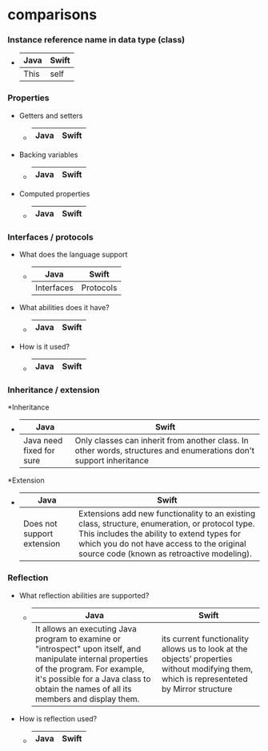 # comparisons

### Instance reference name in data type (class)

  * Java | Swift
    ---- | -----
    This | self

### Properties

* Getters and setters

  * Java | Swift
    ---- | -----
* Backing variables

  * Java | Swift
    ---- | -----
    
* Computed properties

  * Java | Swift
    ---- | -----
    
### Interfaces / protocols
* What does the language support

  * Java | Swift
    ---- | -----
    Interfaces|Protocols
    
* What abilities does it have?

  * Java | Swift
    ---- | -----

* How is it used?

  * Java | Swift
    ---- | -----
    
### Inheritance / extension

*Inheritance

 * Java | Swift
   ---- | -----
     Java need fixed for sure   | Only classes can inherit from another class. In other words, structures and enumerations don't support inheritance
       
*Extension

  * Java | Swift
    ---- | -----
    Does not support extension | Extensions add new functionality to an existing class, structure, enumeration, or protocol type. This includes the ability to extend types for which you do not have access to the original source code (known as retroactive modeling).


### Reflection

* What reflection abilities are supported?

  * Java | Swift
    ---- | -----
    It allows an executing Java program to examine or "introspect" upon itself, and manipulate internal properties of the program. For example, it's possible for a Java class to obtain the names of all its members and display them. | its current functionality allows us to look at the objects’ properties without modifying them, which is representeted by Mirror structure

* How is reflection used?

  * Java | Swift
    ---- | -----
    


